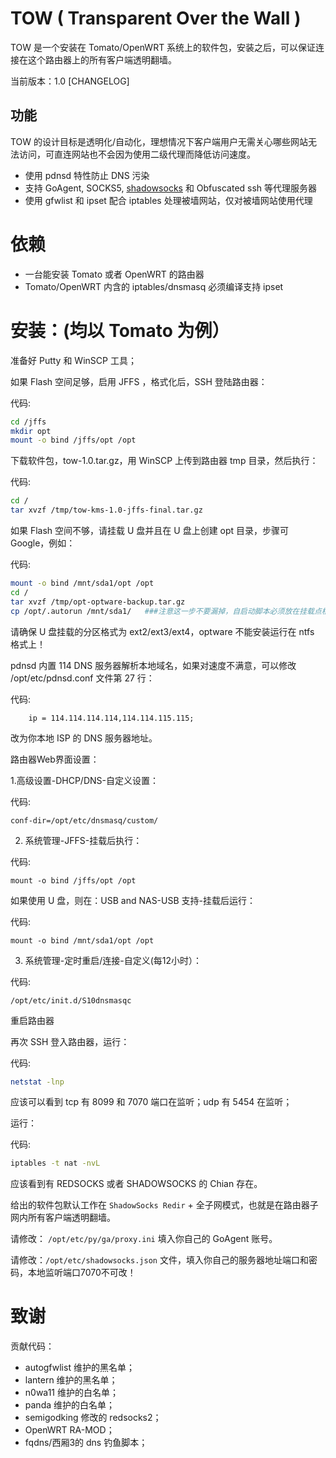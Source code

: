 # TOW (	Transparent Over the Wall )

TOW 是一个安装在 Tomato/OpenWRT 系统上的软件包，安装之后，可以保证连接在这个路由器上的所有客户端透明翻墙。

当前版本：1.0 [CHANGELOG]

## 功能

TOW 的设计目标是透明化/自动化，理想情况下客户端用户无需关心哪些网站无法访问，可直连网站也不会因为使用二级代理而降低访问速度。

- 使用 pdnsd 特性防止 DNS 污染
- 支持 GoAgent, SOCKS5, [shadowsocks](https://github.com/clowwindy/shadowsocks/wiki/Shadowsocks-%E4%BD%BF%E7%94%A8%E8%AF%B4%E6%98%8E) 和 Obfuscated ssh 等代理服务器
- 使用 gfwlist 和 ipset 配合 iptables 处理被墙网站，仅对被墙网站使用代理

# 依赖

- 一台能安装 Tomato 或者 OpenWRT 的路由器
- Tomato/OpenWRT 内含的 iptables/dnsmasq 必须编译支持 ipset

# 安装：(均以 Tomato 为例）

准备好 Putty 和 WinSCP 工具；


如果 Flash 空间足够，启用 JFFS ，格式化后，SSH 登陆路由器：

代码:
```sh
cd /jffs
mkdir opt
mount -o bind /jffs/opt /opt
```
下载软件包，tow-1.0.tar.gz，用 WinSCP 上传到路由器 tmp 目录，然后执行：

代码:
```sh
cd /
tar xvzf /tmp/tow-kms-1.0-jffs-final.tar.gz
```
如果 Flash 空间不够，请挂载 U 盘并且在 U 盘上创建 opt 目录，步骤可 Google，例如：

代码:
```sh
mount -o bind /mnt/sda1/opt /opt
cd /
tar xvzf /tmp/opt-optware-backup.tar.gz
cp /opt/.autorun /mnt/sda1/   ###注意这一步不要漏掉，自启动脚本必须放在挂载点根目录
```
请确保 U 盘挂载的分区格式为 ext2/ext3/ext4，optware 不能安装运行在 ntfs 格式上！

pdnsd 内置 114 DNS 服务器解析本地域名，如果对速度不满意，可以修改 /opt/etc/pdnsd.conf 文件第 27 行：

代码:
```
	ip = 114.114.114.114,114.114.115.115;
```
改为你本地 ISP 的 DNS 服务器地址。

路由器Web界面设置：

1.高级设置-DHCP/DNS-自定义设置：

代码:
```
conf-dir=/opt/etc/dnsmasq/custom/
```
2. 系统管理-JFFS-挂载后执行：

代码:
```
mount -o bind /jffs/opt /opt
```
如果使用 U 盘，则在：USB and NAS-USB 支持-挂载后运行：

代码:
```
mount -o bind /mnt/sda1/opt /opt
```
3. 系统管理-定时重启/连接-自定义(每12小时）：

代码:
```
/opt/etc/init.d/S10dnsmasqc
```

重启路由器

再次 SSH 登入路由器，运行：

代码:
```sh
netstat -lnp
```

应该可以看到 tcp 有 8099 和 7070 端口在监听；udp 有 5454 在监听；

运行：

代码:
```sh
iptables -t nat -nvL
```

应该看到有 REDSOCKS 或者 SHADOWSOCKS 的 Chian 存在。

给出的软件包默认工作在 `ShadowSocks Redir` + 全子网模式，也就是在路由器子网内所有客户端透明翻墙。

请修改： `/opt/etc/py/ga/proxy.ini` 填入你自己的 GoAgent 账号。

请修改：`/opt/etc/shadowsocks.json` 文件，填入你自己的服务器地址端口和密码，本地监听端口7070不可改！

# 致谢

贡献代码：

- autogfwlist 维护的黑名单；
- lantern 维护的黑名单；
- n0wa11 维护的白名单；
- panda 维护的白名单；
- semigodking 修改的 redsocks2；
- OpenWRT RA-MOD；
- fqdns/西厢3的 dns 钓鱼脚本；


